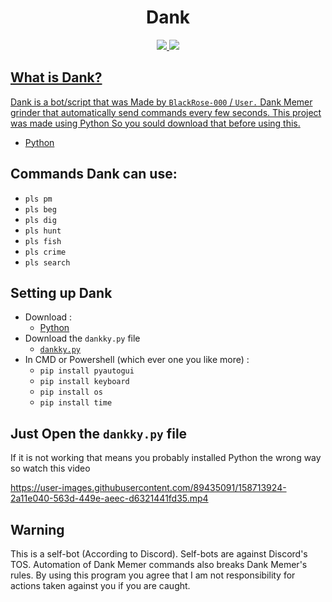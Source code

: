 <div align="center">
    <h1>Dank</h1>
    <a href="https://github.com/BlackRose-000/Dank-Memer-Bot/stargazers">
        <img src=https://img.shields.io/github/stars/BlackRose-000/Dank-Memer-Bot?style=for-the-badge&logo=Python&color=blue/>
    </a>
    <a href="https://github.com/didlly/BlackRose-000/Dank-Memer-Bot/members">
	<img src=https://img.shields.io/github/forks/BlackRose-000/Dank-Memer-Bot?style=for-the-badge&logo=Python&color=blue/>

</div>
  
## What is Dank?
  Dank is a bot/script that was Made by ```BlackRose-000``` / ```User.``` Dank Memer grinder that automatically send commands every few seconds. This project was made using Python So you sould download that before using this.
  - [Python](https://python.org/downloads)
## Commands Dank can use:
  - ``pls pm``
  - ``pls beg``
  - ``pls dig``
  - ``pls hunt``
  - ``pls fish``
  - ``pls crime``
  - ``pls search``

 
  ## Setting up Dank
  - Download :
      - [Python](https://python.org/downloads)
  - Download the ``dankky.py``  file
      - [``dankky.py``](https://github.com/BlackRose-000/Dank-Memer-Bot/blob/main/dankky.py)
  - In CMD or Powershell (which ever one you like more) :
      - ``pip install pyautogui``
      - ``pip install keyboard``
      - ``pip install os``
      - ``pip install time``
## Just Open the ``dankky.py`` file 
  If it is not working that means you probably installed Python the wrong way so watch this video
  

  https://user-images.githubusercontent.com/89435091/158713924-2a11e040-563d-449e-aeec-d6321441fd35.mp4



## Warning
  This is a self-bot (According to Discord). Self-bots are against Discord's TOS. Automation of Dank Memer commands also breaks Dank Memer's rules. By using this program you agree that I am not responsibility for actions taken against you if you are caught.
  


  
